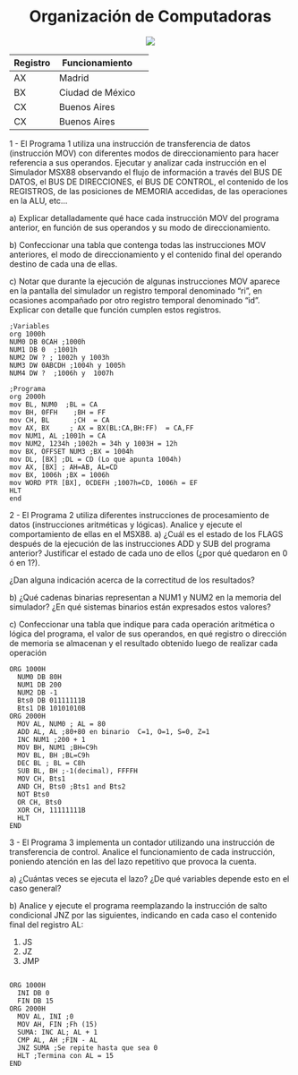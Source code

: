 <h1 align="center">Organización de Computadoras </h1>
<div align="center">
<img src="https://media.giphy.com/media/11LK0CKzYtkaic/giphy.gif?cid=ecf05e47q1771mvp65emyjz7yd60iq2d0jy5awmuqxxdrr6q&rid=giphy.gif&ct=g"/>
 </div>


<table>
  <thead>
    <tr>
      <th>Registro</th>
      <th>Funcionamiento</th>
      <th></th>
    </tr>
  </thead>
  <tbody>
    <tr>
      <td>AX</td>
      <td>Madrid</td>
      <td></td>
    </tr>
    <tr>
      <td>BX</td>
      <td>Ciudad de México</td>
      <td></td>
    </tr>
    <tr>
      <td>CX</td>
      <td>Buenos Aires</td>
      <td></td>
    </tr>
   <tr>
      <td>CX</td>
      <td>Buenos Aires</td>
      <td></td>
    </tr>
  </tbody>
  
</table>

1 - El Programa 1 utiliza una instrucción de transferencia de datos (instrucción MOV) con diferentes modos de direccionamiento para hacer referencia a sus operandos. Ejecutar y analizar cada instrucción en el Simulador MSX88 observando el flujo de información a través del BUS DE DATOS, el BUS DE DIRECCIONES, el BUS DE CONTROL, el contenido de los REGISTROS, de las posiciones de MEMORIA accedidas, de las operaciones en la ALU, etc...

a) Explicar detalladamente qué hace cada instrucción MOV del programa anterior, en función de sus operandos y su modo de direccionamiento.

b) Confeccionar una tabla que contenga todas las instrucciones MOV anteriores, el modo de direccionamiento y el contenido final del operando destino de cada una de ellas.

c) Notar que durante la ejecución de algunas instrucciones MOV aparece en la pantalla del simulador un registro temporal denominado “ri”, en ocasiones acompañado por otro registro temporal denominado “id”. Explicar con detalle que función cumplen estos registros.
```Assembly
;Variables
org 1000h
NUM0 DB 0CAH ;1000h
NUM1 DB 0  ;1001h
NUM2 DW ? ; 1002h y 1003h
NUM3 DW 0ABCDH ;1004h y 1005h
NUM4 DW ?  ;1006h y  1007h

;Programa
org 2000h
mov BL, NUM0  ;BL = CA
mov BH, 0FFH    ;BH = FF
mov CH, BL      ;CH  = CA
mov AX, BX     ; AX = BX(BL:CA,BH:FF)  = CA,FF
mov NUM1, AL ;1001h = CA
mov NUM2, 1234h ;1002h = 34h y 1003H = 12h
mov BX, OFFSET NUM3 ;BX = 1004h
mov DL, [BX] ;DL = CD (Lo que apunta 1004h)
mov AX, [BX] ; AH=AB, AL=CD
mov BX, 1006h ;BX = 1006h
mov WORD PTR [BX], 0CDEFH ;1007h=CD, 1006h = EF
HLT
end
```
2 - El Programa 2 utiliza diferentes instrucciones de procesamiento de datos (instrucciones aritméticas y lógicas). Analice y ejecute el comportamiento de ellas en el MSX88.
a) ¿Cuál es el estado de los FLAGS después de la ejecución de las instrucciones ADD y SUB del programa anterior? Justificar el estado de cada uno de ellos (¿por qué quedaron en 0 ó en 1?).

¿Dan alguna indicación acerca de la correctitud de los resultados?

b) ¿Qué cadenas binarias representan a NUM1 y NUM2 en la memoria del simulador? ¿En qué sistemas binarios están expresados estos valores?

c) Confeccionar una tabla que indique para cada operación aritmética o lógica del programa, el valor de sus operandos, en qué registro o dirección de memoria se almacenan y el resultado obtenido luego de realizar cada operación

```Assembly
ORG 1000H
  NUM0 DB 80H
  NUM1 DB 200
  NUM2 DB -1
  Bts0 DB 01111111B
  Bts1 DB 10101010B
ORG 2000H
  MOV AL, NUM0 ; AL = 80
  ADD AL, AL ;80+80 en binario  C=1, O=1, S=0, Z=1
  INC NUM1 ;200 + 1
  MOV BH, NUM1 ;BH=C9h
  MOV BL, BH ;BL=C9h
  DEC BL ; BL = C8h
  SUB BL, BH ;-1(decimal), FFFFH
  MOV CH, Bts1
  AND CH, Bts0 ;Bts1 and Bts2
  NOT Bts0
  OR CH, Bts0
  XOR CH, 11111111B
  HLT
END
```
3 - El Programa 3 implementa un contador utilizando una instrucción de transferencia de control. Analice el funcionamiento de cada instrucción, poniendo atención en las del lazo repetitivo que provoca la cuenta.

a) ¿Cuántas veces se ejecuta el lazo? ¿De qué variables depende esto en el caso general?

b) Analice y ejecute el programa reemplazando la instrucción de salto condicional JNZ por las siguientes, indicando en cada caso el contenido final del registro AL:
1. JS
2. JZ
3. JMP

```Assembly

ORG 1000H
  INI DB 0
  FIN DB 15
ORG 2000H
  MOV AL, INI ;0
  MOV AH, FIN ;Fh (15)
  SUMA: INC AL; AL + 1
  CMP AL, AH ;FIN - AL
  JNZ SUMA ;Se repite hasta que sea 0
  HLT ;Termina con AL = 15
END

```
